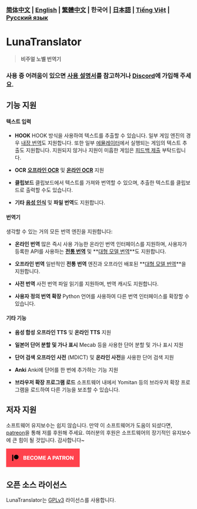### [简体中文](README.md) | [English](README_en.md) | [繁體中文](README_cht.md) | 한국어 | [日本語](README_ja.md) | [Tiếng Việt](README_vi.md) | [Русский язык](README_ru.md)

# LunaTranslator

> **비주얼 노벨 번역기**
 
### 사용 중 어려움이 있으면 [사용 설명서](https://docs.lunatranslator.org/ko)를 참고하거나 [Discord](https://discord.com/invite/ErtDwVeAbB)에 가입해 주세요.

## 기능 지원

#### 텍스트 입력

- **HOOK** HOOK 방식을 사용하여 텍스트를 추출할 수 있습니다. 일부 게임 엔진의 경우 [내장 번역](https://docs.lunatranslator.org/ko/embedtranslate.html)도 지원합니다. 또한 일부 [에뮬레이터](https://docs.lunatranslator.org/ko/emugames.html)에서 실행되는 게임의 텍스트 추출도 지원합니다. 지원되지 않거나 지원이 미흡한 게임은 [피드백 제출](https://github.com/HIllya51/LunaTranslator/issues/new?assignees=&labels=enhancement&projects=&template=01_game_request.yaml) 부탁드립니다.

- **OCR** **[오프라인 OCR](https://docs.lunatranslator.org/ko/useapis/ocrapi.html)** 및 **[온라인 OCR](https://docs.lunatranslator.org/ko/useapis/ocrapi.html)** 지원

- **클립보드** 클립보드에서 텍스트를 가져와 번역할 수 있으며, 추출한 텍스트를 클립보드로 출력할 수도 있습니다.

- **기타** **[음성 인식](https://docs.lunatranslator.org/ko/sr.html)** 및 **파일 번역**도 지원합니다.

#### 번역기

생각할 수 있는 거의 모든 번역 엔진을 지원합니다:

- **온라인 번역** 많은 즉시 사용 가능한 온라인 번역 인터페이스를 지원하며, 사용자가 등록한 API를 사용하는 **[전통 번역](https://docs.lunatranslator.org/ko/useapis/tsapi.html)** 및 **[대형 모델 번역](https://docs.lunatranslator.org/ko/guochandamoxing.html)**도 지원합니다.

- **오프라인 번역** 일반적인 **전통 번역** 엔진과 오프라인 배포된 **[대형 모델 번역](https://docs.lunatranslator.org/ko/offlinellm.html)**을 지원합니다.

- **사전 번역** 사전 번역 파일 읽기를 지원하며, 번역 캐시도 지원합니다.

- **사용자 정의 번역 확장** Python 언어를 사용하여 다른 번역 인터페이스를 확장할 수 있습니다.

#### 기타 기능

- **음성 합성** **오프라인 TTS** 및 **온라인 TTS** 지원

- **일본어 단어 분할 및 가나 표시** Mecab 등을 사용한 단어 분할 및 가나 표시 지원

- **단어 검색** **오프라인 사전** (MDICT) 및 **온라인 사전**을 사용한 단어 검색 지원

- **Anki** Anki에 단어를 한 번에 추가하는 기능 지원

- **브라우저 확장 프로그램 로드** 소프트웨어 내에서 Yomitan 등의 브라우저 확장 프로그램을 로드하여 다른 기능을 보조할 수 있습니다.

## 저자 지원

소프트웨어 유지보수는 쉽지 않습니다. 만약 이 소프트웨어가 도움이 되셨다면, [patreon](https://patreon.com/HIllya51)을 통해 저를 후원해 주세요. 여러분의 후원은 소프트웨어의 장기적인 유지보수에 큰 힘이 될 것입니다. 감사합니다~

<a href="https://patreon.com/HIllya51" target='_blank'><img width="200" src="../docs/become_a_patron_4x1_black_logo_white_text_on_coral.svg"></a>

## 오픈 소스 라이선스

LunaTranslator는 [GPLv3](../LICENSE) 라이선스를 사용합니다.
